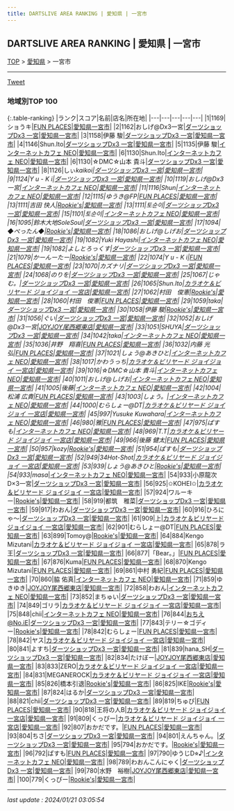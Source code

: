 ```yaml
---
title: DARTSLIVE AREA RANKING | 愛知県 | 一宮市
---
```

## DARTSLIVE AREA RANKING | 愛知県 | 一宮市

[TOP](/darts/rank/) > [愛知県](/darts/rank/愛知県/) > 一宮市

___

<a href="https://twitter.com/share?ref_src=twsrc%5Etfw" data-text="DARTSLIVE AREA RANKING | 愛知県一宮市" class="twitter-share-button" data-via="DARTSLIVE" data-hashtags="DARTSLIVE" data-related="DARTSLIVE" data-show-count="false">Tweet</a>

### 地域別TOP 100

{:.table-ranking}
|ランク|スコア|名前|店名|所在地|
|---|---|---|---|---|
|1|1169|ショうキ|<a href="https://search.dartslive.com/jp/shop/8e1b1ea6345ec5d1f454cb89828a1cfe">FUN PLACES</a>|<a href="/darts/rank/愛知県/一宮市">愛知県一宮市</a>|
|2|1162|おしげ@Dx3一宮|<a href="https://search.dartslive.com/jp/shop/57fc1f6e36320138f454cb89828a1cfe">ダーツショップDx3 一宮</a>|<a href="/darts/rank/愛知県/一宮市">愛知県一宮市</a>|
|3|1158|伊藤 駿|<a href="https://search.dartslive.com/jp/shop/57fc1f6e36320138f454cb89828a1cfe">ダーツショップDx3 一宮</a>|<a href="/darts/rank/愛知県/一宮市">愛知県一宮市</a>|
|4|1146|Shun.Ito|<a href="https://search.dartslive.com/jp/shop/57fc1f6e36320138f454cb89828a1cfe">ダーツショップDx3 一宮</a>|<a href="/darts/rank/愛知県/一宮市">愛知県一宮市</a>|
|5|1135|伊藤 駿|<a href="https://search.dartslive.com/jp/shop/a8ade3665feb96b258d385ea46352d8f">インターネットカフェ NEO</a>|<a href="/darts/rank/愛知県/一宮市">愛知県一宮市</a>|
|6|1130|Shun.Ito|<a href="https://search.dartslive.com/jp/shop/a8ade3665feb96b258d385ea46352d8f">インターネットカフェ NEO</a>|<a href="/darts/rank/愛知県/一宮市">愛知県一宮市</a>|
|6|1130|☆DMC☆山本 貴斗|<a href="https://search.dartslive.com/jp/shop/57fc1f6e36320138f454cb89828a1cfe">ダーツショップDx3 一宮</a>|<a href="/darts/rank/愛知県/一宮市">愛知県一宮市</a>|
|8|1126|しぃ*kaikoi|<a href="https://search.dartslive.com/jp/shop/57fc1f6e36320138f454cb89828a1cfe">ダーツショップDx3 一宮</a>|<a href="/darts/rank/愛知県/一宮市">愛知県一宮市</a>|
|9|1124|Y u - K i|<a href="https://search.dartslive.com/jp/shop/57fc1f6e36320138f454cb89828a1cfe">ダーツショップDx3 一宮</a>|<a href="/darts/rank/愛知県/一宮市">愛知県一宮市</a>|
|10|1119|おしげ@Dx3一宮|<a href="https://search.dartslive.com/jp/shop/a8ade3665feb96b258d385ea46352d8f">インターネットカフェ NEO</a>|<a href="/darts/rank/愛知県/一宮市">愛知県一宮市</a>|
|11|1116|Shun|<a href="https://search.dartslive.com/jp/shop/a8ade3665feb96b258d385ea46352d8f">インターネットカフェ NEO</a>|<a href="/darts/rank/愛知県/一宮市">愛知県一宮市</a>|
|12|1115|ゆうき@FP|<a href="https://search.dartslive.com/jp/shop/8e1b1ea6345ec5d1f454cb89828a1cfe">FUN PLACES</a>|<a href="/darts/rank/愛知県/一宮市">愛知県一宮市</a>|
|13|1111|吉田 快人|<a href="https://search.dartslive.com/jp/shop/bdf8ebae9b879b5a0d9b047a20a7ba1e">Rookie's</a>|<a href="/darts/rank/愛知県/一宮市">愛知県一宮市</a>|
|13|1111|토순이|<a href="https://search.dartslive.com/jp/shop/57fc1f6e36320138f454cb89828a1cfe">ダーツショップDx3 一宮</a>|<a href="/darts/rank/愛知県/一宮市">愛知県一宮市</a>|
|15|1101|토순이|<a href="https://search.dartslive.com/jp/shop/a8ade3665feb96b258d385ea46352d8f">インターネットカフェ NEO</a>|<a href="/darts/rank/愛知県/一宮市">愛知県一宮市</a>|
|16|1095|鈴木大地SoleSoul|<a href="https://search.dartslive.com/jp/shop/57fc1f6e36320138f454cb89828a1cfe">ダーツショップDx3 一宮</a>|<a href="/darts/rank/愛知県/一宮市">愛知県一宮市</a>|
|17|1094|◆ぺったん◆|<a href="https://search.dartslive.com/jp/shop/bdf8ebae9b879b5a0d9b047a20a7ba1e">Rookie's</a>|<a href="/darts/rank/愛知県/一宮市">愛知県一宮市</a>|
|18|1086|おしげ@しげお|<a href="https://search.dartslive.com/jp/shop/57fc1f6e36320138f454cb89828a1cfe">ダーツショップDx3 一宮</a>|<a href="/darts/rank/愛知県/一宮市">愛知県一宮市</a>|
|19|1082|Yuki Hayashi|<a href="https://search.dartslive.com/jp/shop/a8ade3665feb96b258d385ea46352d8f">インターネットカフェ NEO</a>|<a href="/darts/rank/愛知県/一宮市">愛知県一宮市</a>|
|19|1082|よしとろっくす|<a href="https://search.dartslive.com/jp/shop/57fc1f6e36320138f454cb89828a1cfe">ダーツショップDx3 一宮</a>|<a href="/darts/rank/愛知県/一宮市">愛知県一宮市</a>|
|21|1079|かーんーたー|<a href="https://search.dartslive.com/jp/shop/bdf8ebae9b879b5a0d9b047a20a7ba1e">Rookie's</a>|<a href="/darts/rank/愛知県/一宮市">愛知県一宮市</a>|
|22|1074|Y u - K i|<a href="https://search.dartslive.com/jp/shop/8e1b1ea6345ec5d1f454cb89828a1cfe">FUN PLACES</a>|<a href="/darts/rank/愛知県/一宮市">愛知県一宮市</a>|
|23|1070|カズナリ|<a href="https://search.dartslive.com/jp/shop/57fc1f6e36320138f454cb89828a1cfe">ダーツショップDx3 一宮</a>|<a href="/darts/rank/愛知県/一宮市">愛知県一宮市</a>|
|24|1068|のりを|<a href="https://search.dartslive.com/jp/shop/57fc1f6e36320138f454cb89828a1cfe">ダーツショップDx3 一宮</a>|<a href="/darts/rank/愛知県/一宮市">愛知県一宮市</a>|
|25|1067|じゃむ。|<a href="https://search.dartslive.com/jp/shop/57fc1f6e36320138f454cb89828a1cfe">ダーツショップDx3 一宮</a>|<a href="/darts/rank/愛知県/一宮市">愛知県一宮市</a>|
|26|1065|Shun.Ito|<a href="https://search.dartslive.com/jp/shop/6c88dbdac200bec828032249b44395af">カラオケ＆ビリヤード ジョイジョイ 一宮店</a>|<a href="/darts/rank/愛知県/一宮市">愛知県一宮市</a>|
|27|1062|村田　俊憲|<a href="https://search.dartslive.com/jp/shop/bdf8ebae9b879b5a0d9b047a20a7ba1e">Rookie's</a>|<a href="/darts/rank/愛知県/一宮市">愛知県一宮市</a>|
|28|1060|村田　俊憲|<a href="https://search.dartslive.com/jp/shop/8e1b1ea6345ec5d1f454cb89828a1cfe">FUN PLACES</a>|<a href="/darts/rank/愛知県/一宮市">愛知県一宮市</a>|
|29|1059|taka|<a href="https://search.dartslive.com/jp/shop/57fc1f6e36320138f454cb89828a1cfe">ダーツショップDx3 一宮</a>|<a href="/darts/rank/愛知県/一宮市">愛知県一宮市</a>|
|30|1058|伊藤 駿|<a href="https://search.dartslive.com/jp/shop/bdf8ebae9b879b5a0d9b047a20a7ba1e">Rookie's</a>|<a href="/darts/rank/愛知県/一宮市">愛知県一宮市</a>|
|31|1056|ぐい|<a href="https://search.dartslive.com/jp/shop/57fc1f6e36320138f454cb89828a1cfe">ダーツショップDx3 一宮</a>|<a href="/darts/rank/愛知県/一宮市">愛知県一宮市</a>|
|32|1052|おしげ@Dx3一宮|<a href="https://search.dartslive.com/jp/shop/1bbfb1aa6775ed00a3f63593b5358cc4">JOYJOY尾西郷東店</a>|<a href="/darts/rank/愛知県/一宮市">愛知県一宮市</a>|
|33|1051|SHUYA|<a href="https://search.dartslive.com/jp/shop/57fc1f6e36320138f454cb89828a1cfe">ダーツショップDx3 一宮</a>|<a href="/darts/rank/愛知県/一宮市">愛知県一宮市</a>|
|34|1042|taka|<a href="https://search.dartslive.com/jp/shop/a8ade3665feb96b258d385ea46352d8f">インターネットカフェ NEO</a>|<a href="/darts/rank/愛知県/一宮市">愛知県一宮市</a>|
|35|1036|井野　翔喜|<a href="https://search.dartslive.com/jp/shop/8e1b1ea6345ec5d1f454cb89828a1cfe">FUN PLACES</a>|<a href="/darts/rank/愛知県/一宮市">愛知県一宮市</a>|
|36|1032|内藤 光弘|<a href="https://search.dartslive.com/jp/shop/8e1b1ea6345ec5d1f454cb89828a1cfe">FUN PLACES</a>|<a href="/darts/rank/愛知県/一宮市">愛知県一宮市</a>|
|37|1021|しょう@あきひと|<a href="https://search.dartslive.com/jp/shop/a8ade3665feb96b258d385ea46352d8f">インターネットカフェ NEO</a>|<a href="/darts/rank/愛知県/一宮市">愛知県一宮市</a>|
|38|1017|かわうっち|<a href="https://search.dartslive.com/jp/shop/6c88dbdac200bec828032249b44395af">カラオケ＆ビリヤード ジョイジョイ 一宮店</a>|<a href="/darts/rank/愛知県/一宮市">愛知県一宮市</a>|
|39|1016|☆DMC☆山本 貴斗|<a href="https://search.dartslive.com/jp/shop/a8ade3665feb96b258d385ea46352d8f">インターネットカフェ NEO</a>|<a href="/darts/rank/愛知県/一宮市">愛知県一宮市</a>|
|40|1011|おしげ@しげお|<a href="https://search.dartslive.com/jp/shop/a8ade3665feb96b258d385ea46352d8f">インターネットカフェ NEO</a>|<a href="/darts/rank/愛知県/一宮市">愛知県一宮市</a>|
|41|1005|後藤|<a href="https://search.dartslive.com/jp/shop/a8ade3665feb96b258d385ea46352d8f">インターネットカフェ NEO</a>|<a href="/darts/rank/愛知県/一宮市">愛知県一宮市</a>|
|42|1004|松浦 広貴|<a href="https://search.dartslive.com/jp/shop/8e1b1ea6345ec5d1f454cb89828a1cfe">FUN PLACES</a>|<a href="/darts/rank/愛知県/一宮市">愛知県一宮市</a>|
|43|1003|しょう。|<a href="https://search.dartslive.com/jp/shop/a8ade3665feb96b258d385ea46352d8f">インターネットカフェ NEO</a>|<a href="/darts/rank/愛知県/一宮市">愛知県一宮市</a>|
|44|1000|むらしょー@DT|<a href="https://search.dartslive.com/jp/shop/6c88dbdac200bec828032249b44395af">カラオケ＆ビリヤード ジョイジョイ 一宮店</a>|<a href="/darts/rank/愛知県/一宮市">愛知県一宮市</a>|
|45|997|Yusuke Kuwahara|<a href="https://search.dartslive.com/jp/shop/a8ade3665feb96b258d385ea46352d8f">インターネットカフェ NEO</a>|<a href="/darts/rank/愛知県/一宮市">愛知県一宮市</a>|
|46|980|雅|<a href="https://search.dartslive.com/jp/shop/8e1b1ea6345ec5d1f454cb89828a1cfe">FUN PLACES</a>|<a href="/darts/rank/愛知県/一宮市">愛知県一宮市</a>|
|47|975|ぱすも|<a href="https://search.dartslive.com/jp/shop/a8ade3665feb96b258d385ea46352d8f">インターネットカフェ NEO</a>|<a href="/darts/rank/愛知県/一宮市">愛知県一宮市</a>|
|48|969|T.T|<a href="https://search.dartslive.com/jp/shop/6c88dbdac200bec828032249b44395af">カラオケ＆ビリヤード ジョイジョイ 一宮店</a>|<a href="/darts/rank/愛知県/一宮市">愛知県一宮市</a>|
|49|966|後藤 健太|<a href="https://search.dartslive.com/jp/shop/8e1b1ea6345ec5d1f454cb89828a1cfe">FUN PLACES</a>|<a href="/darts/rank/愛知県/一宮市">愛知県一宮市</a>|
|50|957|kozy|<a href="https://search.dartslive.com/jp/shop/bdf8ebae9b879b5a0d9b047a20a7ba1e">Rookie's</a>|<a href="/darts/rank/愛知県/一宮市">愛知県一宮市</a>|
|51|954|ぱすも|<a href="https://search.dartslive.com/jp/shop/57fc1f6e36320138f454cb89828a1cfe">ダーツショップDx3 一宮</a>|<a href="/darts/rank/愛知県/一宮市">愛知県一宮市</a>|
|52|949|34Hot-Shot|<a href="https://search.dartslive.com/jp/shop/6c88dbdac200bec828032249b44395af">カラオケ＆ビリヤード ジョイジョイ 一宮店</a>|<a href="/darts/rank/愛知県/一宮市">愛知県一宮市</a>|
|53|939|しょう@あきひと|<a href="https://search.dartslive.com/jp/shop/bdf8ebae9b879b5a0d9b047a20a7ba1e">Rookie's</a>|<a href="/darts/rank/愛知県/一宮市">愛知県一宮市</a>|
|54|933|masa*|<a href="https://search.dartslive.com/jp/shop/a8ade3665feb96b258d385ea46352d8f">インターネットカフェ NEO</a>|<a href="/darts/rank/愛知県/一宮市">愛知県一宮市</a>|
|54|933|小原龍次D×3一宮|<a href="https://search.dartslive.com/jp/shop/57fc1f6e36320138f454cb89828a1cfe">ダーツショップDx3 一宮</a>|<a href="/darts/rank/愛知県/一宮市">愛知県一宮市</a>|
|56|925|✩KOHEI✩|<a href="https://search.dartslive.com/jp/shop/6c88dbdac200bec828032249b44395af">カラオケ＆ビリヤード ジョイジョイ 一宮店</a>|<a href="/darts/rank/愛知県/一宮市">愛知県一宮市</a>|
|57|924|ワルーキー|<a href="https://search.dartslive.com/jp/shop/bdf8ebae9b879b5a0d9b047a20a7ba1e">Rookie's</a>|<a href="/darts/rank/愛知県/一宮市">愛知県一宮市</a>|
|58|919|都筑　稚菜|<a href="https://search.dartslive.com/jp/shop/57fc1f6e36320138f454cb89828a1cfe">ダーツショップDx3 一宮</a>|<a href="/darts/rank/愛知県/一宮市">愛知県一宮市</a>|
|59|917|わおん|<a href="https://search.dartslive.com/jp/shop/57fc1f6e36320138f454cb89828a1cfe">ダーツショップDx3 一宮</a>|<a href="/darts/rank/愛知県/一宮市">愛知県一宮市</a>|
|60|916|ひろにゃ～|<a href="https://search.dartslive.com/jp/shop/57fc1f6e36320138f454cb89828a1cfe">ダーツショップDx3 一宮</a>|<a href="/darts/rank/愛知県/一宮市">愛知県一宮市</a>|
|61|909|上|<a href="https://search.dartslive.com/jp/shop/6c88dbdac200bec828032249b44395af">カラオケ＆ビリヤード ジョイジョイ 一宮店</a>|<a href="/darts/rank/愛知県/一宮市">愛知県一宮市</a>|
|62|901|むらしょー@DT|<a href="https://search.dartslive.com/jp/shop/8e1b1ea6345ec5d1f454cb89828a1cfe">FUN PLACES</a>|<a href="/darts/rank/愛知県/一宮市">愛知県一宮市</a>|
|63|899|Tomoy@|<a href="https://search.dartslive.com/jp/shop/bdf8ebae9b879b5a0d9b047a20a7ba1e">Rookie's</a>|<a href="/darts/rank/愛知県/一宮市">愛知県一宮市</a>|
|64|884|Kengo Mizutani|<a href="https://search.dartslive.com/jp/shop/6c88dbdac200bec828032249b44395af">カラオケ＆ビリヤード ジョイジョイ 一宮店</a>|<a href="/darts/rank/愛知県/一宮市">愛知県一宮市</a>|
|65|878|ラ王|<a href="https://search.dartslive.com/jp/shop/57fc1f6e36320138f454cb89828a1cfe">ダーツショップDx3 一宮</a>|<a href="/darts/rank/愛知県/一宮市">愛知県一宮市</a>|
|66|877|「Bear。」|<a href="https://search.dartslive.com/jp/shop/8e1b1ea6345ec5d1f454cb89828a1cfe">FUN PLACES</a>|<a href="/darts/rank/愛知県/一宮市">愛知県一宮市</a>|
|67|876|Kuma|<a href="https://search.dartslive.com/jp/shop/8e1b1ea6345ec5d1f454cb89828a1cfe">FUN PLACES</a>|<a href="/darts/rank/愛知県/一宮市">愛知県一宮市</a>|
|68|870|Kengo Mizutani|<a href="https://search.dartslive.com/jp/shop/8e1b1ea6345ec5d1f454cb89828a1cfe">FUN PLACES</a>|<a href="/darts/rank/愛知県/一宮市">愛知県一宮市</a>|
|69|861|中村 勇紀|<a href="https://search.dartslive.com/jp/shop/8e1b1ea6345ec5d1f454cb89828a1cfe">FUN PLACES</a>|<a href="/darts/rank/愛知県/一宮市">愛知県一宮市</a>|
|70|860|脇 佑真|<a href="https://search.dartslive.com/jp/shop/a8ade3665feb96b258d385ea46352d8f">インターネットカフェ NEO</a>|<a href="/darts/rank/愛知県/一宮市">愛知県一宮市</a>|
|71|859|ゆきゆき|<a href="https://search.dartslive.com/jp/shop/1bbfb1aa6775ed00a3f63593b5358cc4">JOYJOY尾西郷東店</a>|<a href="/darts/rank/愛知県/一宮市">愛知県一宮市</a>|
|72|858|わおん|<a href="https://search.dartslive.com/jp/shop/a8ade3665feb96b258d385ea46352d8f">インターネットカフェ NEO</a>|<a href="/darts/rank/愛知県/一宮市">愛知県一宮市</a>|
|73|852|まちゅい|<a href="https://search.dartslive.com/jp/shop/57fc1f6e36320138f454cb89828a1cfe">ダーツショップDx3 一宮</a>|<a href="/darts/rank/愛知県/一宮市">愛知県一宮市</a>|
|74|849|ゴリラ|<a href="https://search.dartslive.com/jp/shop/6c88dbdac200bec828032249b44395af">カラオケ＆ビリヤード ジョイジョイ 一宮店</a>|<a href="/darts/rank/愛知県/一宮市">愛知県一宮市</a>|
|75|848|chii|<a href="https://search.dartslive.com/jp/shop/a8ade3665feb96b258d385ea46352d8f">インターネットカフェ NEO</a>|<a href="/darts/rank/愛知県/一宮市">愛知県一宮市</a>|
|76|844|おちえ@No.iE|<a href="https://search.dartslive.com/jp/shop/57fc1f6e36320138f454cb89828a1cfe">ダーツショップDx3 一宮</a>|<a href="/darts/rank/愛知県/一宮市">愛知県一宮市</a>|
|77|843|テリー☆ゴディー|<a href="https://search.dartslive.com/jp/shop/bdf8ebae9b879b5a0d9b047a20a7ba1e">Rookie's</a>|<a href="/darts/rank/愛知県/一宮市">愛知県一宮市</a>|
|78|842|むらしょー|<a href="https://search.dartslive.com/jp/shop/8e1b1ea6345ec5d1f454cb89828a1cfe">FUN PLACES</a>|<a href="/darts/rank/愛知県/一宮市">愛知県一宮市</a>|
|78|842|ヤス|<a href="https://search.dartslive.com/jp/shop/6c88dbdac200bec828032249b44395af">カラオケ＆ビリヤード ジョイジョイ 一宮店</a>|<a href="/darts/rank/愛知県/一宮市">愛知県一宮市</a>|
|80|841|よすち|<a href="https://search.dartslive.com/jp/shop/57fc1f6e36320138f454cb89828a1cfe">ダーツショップDx3 一宮</a>|<a href="/darts/rank/愛知県/一宮市">愛知県一宮市</a>|
|81|839|hana_SH|<a href="https://search.dartslive.com/jp/shop/57fc1f6e36320138f454cb89828a1cfe">ダーツショップDx3 一宮</a>|<a href="/darts/rank/愛知県/一宮市">愛知県一宮市</a>|
|82|834|たけぼー|<a href="https://search.dartslive.com/jp/shop/1bbfb1aa6775ed00a3f63593b5358cc4">JOYJOY尾西郷東店</a>|<a href="/darts/rank/愛知県/一宮市">愛知県一宮市</a>|
|83|833|ZERO|<a href="https://search.dartslive.com/jp/shop/6c88dbdac200bec828032249b44395af">カラオケ＆ビリヤード ジョイジョイ 一宮店</a>|<a href="/darts/rank/愛知県/一宮市">愛知県一宮市</a>|
|84|831|MEGANEROCK|<a href="https://search.dartslive.com/jp/shop/6c88dbdac200bec828032249b44395af">カラオケ＆ビリヤード ジョイジョイ 一宮店</a>|<a href="/darts/rank/愛知県/一宮市">愛知県一宮市</a>|
|85|826|橋本引退|<a href="https://search.dartslive.com/jp/shop/bdf8ebae9b879b5a0d9b047a20a7ba1e">Rookie's</a>|<a href="/darts/rank/愛知県/一宮市">愛知県一宮市</a>|
|86|825|IKE|<a href="https://search.dartslive.com/jp/shop/bdf8ebae9b879b5a0d9b047a20a7ba1e">Rookie's</a>|<a href="/darts/rank/愛知県/一宮市">愛知県一宮市</a>|
|87|824|はるか|<a href="https://search.dartslive.com/jp/shop/57fc1f6e36320138f454cb89828a1cfe">ダーツショップDx3 一宮</a>|<a href="/darts/rank/愛知県/一宮市">愛知県一宮市</a>|
|88|821|chii|<a href="https://search.dartslive.com/jp/shop/57fc1f6e36320138f454cb89828a1cfe">ダーツショップDx3 一宮</a>|<a href="/darts/rank/愛知県/一宮市">愛知県一宮市</a>|
|89|819|ちゅぴ|<a href="https://search.dartslive.com/jp/shop/8e1b1ea6345ec5d1f454cb89828a1cfe">FUN PLACES</a>|<a href="/darts/rank/愛知県/一宮市">愛知県一宮市</a>|
|90|818|王将の人B|<a href="https://search.dartslive.com/jp/shop/6c88dbdac200bec828032249b44395af">カラオケ＆ビリヤード ジョイジョイ 一宮店</a>|<a href="/darts/rank/愛知県/一宮市">愛知県一宮市</a>|
|91|809|くっぴー|<a href="https://search.dartslive.com/jp/shop/6c88dbdac200bec828032249b44395af">カラオケ＆ビリヤード ジョイジョイ 一宮店</a>|<a href="/darts/rank/愛知県/一宮市">愛知県一宮市</a>|
|92|807|おかだです。|<a href="https://search.dartslive.com/jp/shop/8e1b1ea6345ec5d1f454cb89828a1cfe">FUN PLACES</a>|<a href="/darts/rank/愛知県/一宮市">愛知県一宮市</a>|
|93|804|ちさ|<a href="https://search.dartslive.com/jp/shop/57fc1f6e36320138f454cb89828a1cfe">ダーツショップDx3 一宮</a>|<a href="/darts/rank/愛知県/一宮市">愛知県一宮市</a>|
|94|801|えんちゃん。|<a href="https://search.dartslive.com/jp/shop/57fc1f6e36320138f454cb89828a1cfe">ダーツショップDx3 一宮</a>|<a href="/darts/rank/愛知県/一宮市">愛知県一宮市</a>|
|95|794|おかだです。|<a href="https://search.dartslive.com/jp/shop/bdf8ebae9b879b5a0d9b047a20a7ba1e">Rookie's</a>|<a href="/darts/rank/愛知県/一宮市">愛知県一宮市</a>|
|96|792|ぱすも|<a href="https://search.dartslive.com/jp/shop/8e1b1ea6345ec5d1f454cb89828a1cfe">FUN PLACES</a>|<a href="/darts/rank/愛知県/一宮市">愛知県一宮市</a>|
|97|790|ゆうじD⭐︎♪|<a href="https://search.dartslive.com/jp/shop/a8ade3665feb96b258d385ea46352d8f">インターネットカフェ NEO</a>|<a href="/darts/rank/愛知県/一宮市">愛知県一宮市</a>|
|98|789|わおんこんにゃく|<a href="https://search.dartslive.com/jp/shop/57fc1f6e36320138f454cb89828a1cfe">ダーツショップDx3 一宮</a>|<a href="/darts/rank/愛知県/一宮市">愛知県一宮市</a>|
|99|780|水野　裕樹|<a href="https://search.dartslive.com/jp/shop/1bbfb1aa6775ed00a3f63593b5358cc4">JOYJOY尾西郷東店</a>|<a href="/darts/rank/愛知県/一宮市">愛知県一宮市</a>|
|100|779|くっぴー|<a href="https://search.dartslive.com/jp/shop/bdf8ebae9b879b5a0d9b047a20a7ba1e">Rookie's</a>|<a href="/darts/rank/愛知県/一宮市">愛知県一宮市</a>|



___

_last update : 2024/01/21 03:05:54_


<script src="https://cdnjs.cloudflare.com/ajax/libs/jquery/3.6.1/jquery.min.js" integrity="sha512-aVKKRRi/Q/YV+4mjoKBsE4x3H+BkegoM/em46NNlCqNTmUYADjBbeNefNxYV7giUp0VxICtqdrbqU7iVaeZNXA==" crossorigin="anonymous" referrerpolicy="no-referrer"></script>
<script src="https://cdnjs.cloudflare.com/ajax/libs/jquery.tablesorter/2.31.3/js/jquery.tablesorter.min.js" integrity="sha512-qzgd5cYSZcosqpzpn7zF2ZId8f/8CHmFKZ8j7mU4OUXTNRd5g+ZHBPsgKEwoqxCtdQvExE5LprwwPAgoicguNg==" crossorigin="anonymous" referrerpolicy="no-referrer"></script>
<link rel="stylesheet" href="https://cdnjs.cloudflare.com/ajax/libs/jquery.tablesorter/2.31.3/css/theme.default.min.css" integrity="sha512-wghhOJkjQX0Lh3NSWvNKeZ0ZpNn+SPVXX1Qyc9OCaogADktxrBiBdKGDoqVUOyhStvMBmJQ8ZdMHiR3wuEq8+w==" crossorigin="anonymous" referrerpolicy="no-referrer" />
<script>
$(function() {
    $(".table-ranking").tablesorter({sortList:[[0, 0]]});
});
</script>

<script async src="https://platform.twitter.com/widgets.js" charset="utf-8"></script>